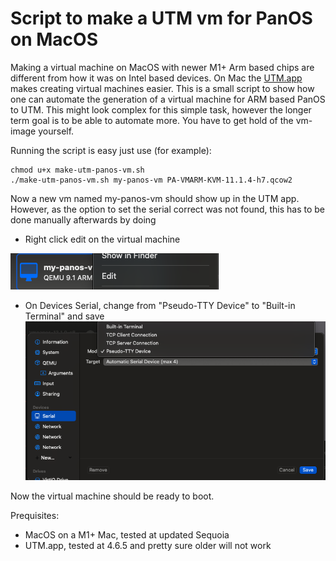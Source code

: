 # Script to make a UTM vm for PanOS on MacOS

Making a virtual machine on MacOS with newer M1+ Arm based chips are different from how it was on Intel based devices. On Mac the [UTM.app](https://mac.getutm.app/) makes creating virtual machines easier. This is a small script to show how one can automate the generation of a virtual machine for ARM based PanOS to UTM. This might look complex for this simple task, however the longer term goal is to be able to automate more. You have to get hold of the vm-image yourself.

Running the script is easy just use (for example):
```
chmod u+x make-utm-panos-vm.sh
./make-utm-panos-vm.sh my-panos-vm PA-VMARM-KVM-11.1.4-h7.qcow2
```

Now a new vm named my-panos-vm should show up in the UTM app. However, as the option to set the serial correct was not found, this has to be done manually afterwards by doing

- Right click edit on the virtual machine

![Image of choosing edit](images/utm-edit-vm.png)

- On Devices Serial, change from "Pseudo-TTY Device" to "Built-in Terminal" and save
![Image of changing serial](images/utm-change-serial.png)

Now the virtual machine should be ready to boot.

Prequisites:
- MacOS on a M1+ Mac, tested at updated Sequoia
- UTM.app, tested at 4.6.5 and pretty sure older will not work 